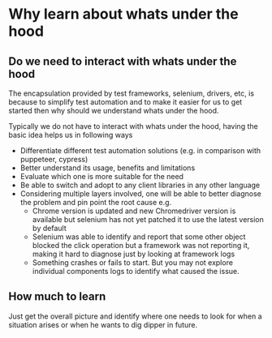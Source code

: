 # Why learn about whats under the hood


## Do we need to interact with whats under the hood

The encapsulation provided by test frameworks, selenium, drivers, etc, is because to simplify test automation and to make it easier for us to get started then why should we understand whats under the hood.

Typically we do not have to interact with whats under the hood, having the basic idea helps us in following ways  

* Differentiate different test automation solutions (e.g. in comparison with puppeteer, cypress)
* Better understand its usage, benefits and limitations
* Evaluate which one is more suitable for the need
* Be able to switch and adopt to any client libraries in any other language
* Considering multiple layers involved, one will be able to better diagnose the problem and pin point the root cause e.g.
    * Chrome version is updated and new Chromedriver version is available but selenium has not yet patched it to use the latest version by default
    * Selenium was able to identify and report that some other object blocked the click operation but a framework was not reporting it, making it hard to diagnose just by looking at framework logs
    * Something crashes or fails to start. But you may not explore individual components logs to identify what caused the issue.

## How much to learn

Just get the overall picture and identify where one needs to look for when a situation arises or when he wants to dig dipper in future.
